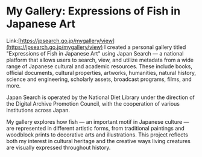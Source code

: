 # My Gallery: Expressions of Fish in Japanese Art
Link:[https://jpsearch.go.jp/mygallery/view](https://jpsearch.go.jp/mygallery/view)
I created a personal gallery titled "Expressions of Fish in Japanese Art" using Japan Search — a national platform that allows users to search, view, and utilize metadata from a wide range of Japanese cultural and academic resources. These include books, official documents, cultural properties, artworks, humanities, natural history, science and engineering, scholarly assets, broadcast programs, films, and more.

Japan Search is operated by the National Diet Library under the direction of the Digital Archive Promotion Council, with the cooperation of various institutions across Japan.

My gallery explores how fish — an important motif in Japanese culture — are represented in different artistic forms, from traditional paintings and woodblock prints to decorative arts and illustrations.
This project reflects both my interest in cultural heritage and the creative ways living creatures are visually expressed throughout history.
